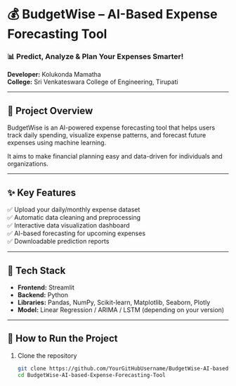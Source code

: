 # 💰 BudgetWise – AI-Based Expense Forecasting Tool

### 📊 Predict, Analyze & Plan Your Expenses Smarter!

**Developer:** Kolukonda Mamatha  
**College:** Sri Venkateswara College of Engineering, Tirupati  

---

## 🧠 Project Overview
BudgetWise is an AI-powered expense forecasting tool that helps users track daily spending, visualize expense patterns, and forecast future expenses using machine learning.

It aims to make financial planning easy and data-driven for individuals and organizations.

---

## ✨ Key Features
✅ Upload your daily/monthly expense dataset  
✅ Automatic data cleaning and preprocessing  
✅ Interactive data visualization dashboard  
✅ AI-based forecasting for upcoming expenses  
✅ Downloadable prediction reports  

---

## 🧰 Tech Stack
- **Frontend:** Streamlit  
- **Backend:** Python  
- **Libraries:** Pandas, NumPy, Scikit-learn, Matplotlib, Seaborn, Plotly  
- **Model:** Linear Regression / ARIMA / LSTM (depending on your version)  

---

## 🚀 How to Run the Project
1. Clone the repository  
   ```bash
   git clone https://github.com/YourGitHubUsername/BudgetWise-AI-based-Expense-Forecasting-Tool.git
   cd BudgetWise-AI-based-Expense-Forecasting-Tool

